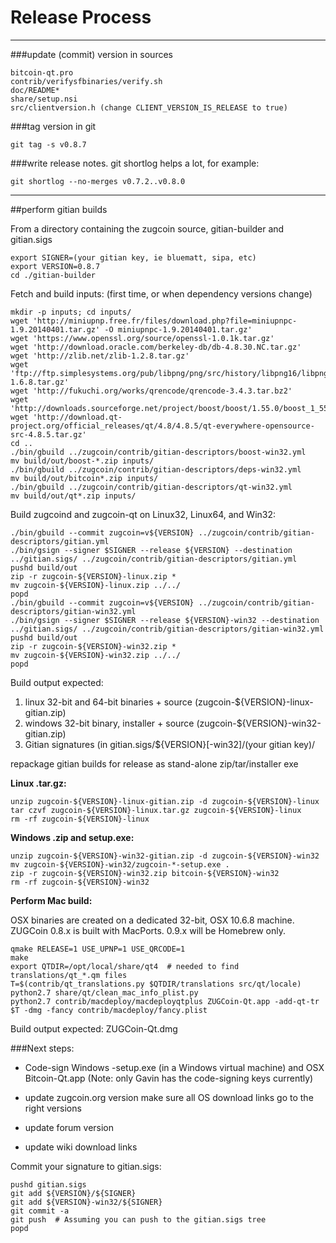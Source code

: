 Release Process
====================

* * *

###update (commit) version in sources


	bitcoin-qt.pro
	contrib/verifysfbinaries/verify.sh
	doc/README*
	share/setup.nsi
	src/clientversion.h (change CLIENT_VERSION_IS_RELEASE to true)

###tag version in git

	git tag -s v0.8.7

###write release notes. git shortlog helps a lot, for example:

	git shortlog --no-merges v0.7.2..v0.8.0

* * *

##perform gitian builds

 From a directory containing the zugcoin source, gitian-builder and gitian.sigs
  
	export SIGNER=(your gitian key, ie bluematt, sipa, etc)
	export VERSION=0.8.7
	cd ./gitian-builder

 Fetch and build inputs: (first time, or when dependency versions change)

	mkdir -p inputs; cd inputs/
	wget 'http://miniupnp.free.fr/files/download.php?file=miniupnpc-1.9.20140401.tar.gz' -O miniupnpc-1.9.20140401.tar.gz'
	wget 'https://www.openssl.org/source/openssl-1.0.1k.tar.gz'
	wget 'http://download.oracle.com/berkeley-db/db-4.8.30.NC.tar.gz'
	wget 'http://zlib.net/zlib-1.2.8.tar.gz'
	wget 'ftp://ftp.simplesystems.org/pub/libpng/png/src/history/libpng16/libpng-1.6.8.tar.gz'
	wget 'http://fukuchi.org/works/qrencode/qrencode-3.4.3.tar.bz2'
	wget 'http://downloads.sourceforge.net/project/boost/boost/1.55.0/boost_1_55_0.tar.bz2'
	wget 'http://download.qt-project.org/official_releases/qt/4.8/4.8.5/qt-everywhere-opensource-src-4.8.5.tar.gz'
	cd ..
	./bin/gbuild ../zugcoin/contrib/gitian-descriptors/boost-win32.yml
	mv build/out/boost-*.zip inputs/
	./bin/gbuild ../zugcoin/contrib/gitian-descriptors/deps-win32.yml
	mv build/out/bitcoin*.zip inputs/
	./bin/gbuild ../zugcoin/contrib/gitian-descriptors/qt-win32.yml
	mv build/out/qt*.zip inputs/

 Build zugcoind and zugcoin-qt on Linux32, Linux64, and Win32:
  
	./bin/gbuild --commit zugcoin=v${VERSION} ../zugcoin/contrib/gitian-descriptors/gitian.yml
	./bin/gsign --signer $SIGNER --release ${VERSION} --destination ../gitian.sigs/ ../zugcoin/contrib/gitian-descriptors/gitian.yml
	pushd build/out
	zip -r zugcoin-${VERSION}-linux.zip *
	mv zugcoin-${VERSION}-linux.zip ../../
	popd
	./bin/gbuild --commit zugcoin=v${VERSION} ../zugcoin/contrib/gitian-descriptors/gitian-win32.yml
	./bin/gsign --signer $SIGNER --release ${VERSION}-win32 --destination ../gitian.sigs/ ../zugcoin/contrib/gitian-descriptors/gitian-win32.yml
	pushd build/out
	zip -r zugcoin-${VERSION}-win32.zip *
	mv zugcoin-${VERSION}-win32.zip ../../
	popd

  Build output expected:

  1. linux 32-bit and 64-bit binaries + source (zugcoin-${VERSION}-linux-gitian.zip)
  2. windows 32-bit binary, installer + source (zugcoin-${VERSION}-win32-gitian.zip)
  3. Gitian signatures (in gitian.sigs/${VERSION}[-win32]/(your gitian key)/

repackage gitian builds for release as stand-alone zip/tar/installer exe

**Linux .tar.gz:**

	unzip zugcoin-${VERSION}-linux-gitian.zip -d zugcoin-${VERSION}-linux
	tar czvf zugcoin-${VERSION}-linux.tar.gz zugcoin-${VERSION}-linux
	rm -rf zugcoin-${VERSION}-linux

**Windows .zip and setup.exe:**

	unzip zugcoin-${VERSION}-win32-gitian.zip -d zugcoin-${VERSION}-win32
	mv zugcoin-${VERSION}-win32/zugcoin-*-setup.exe .
	zip -r zugcoin-${VERSION}-win32.zip bitcoin-${VERSION}-win32
	rm -rf zugcoin-${VERSION}-win32

**Perform Mac build:**

  OSX binaries are created on a dedicated 32-bit, OSX 10.6.8 machine.
  ZUGCoin 0.8.x is built with MacPorts.  0.9.x will be Homebrew only.

	qmake RELEASE=1 USE_UPNP=1 USE_QRCODE=1
	make
	export QTDIR=/opt/local/share/qt4  # needed to find translations/qt_*.qm files
	T=$(contrib/qt_translations.py $QTDIR/translations src/qt/locale)
	python2.7 share/qt/clean_mac_info_plist.py
	python2.7 contrib/macdeploy/macdeployqtplus ZUGCoin-Qt.app -add-qt-tr $T -dmg -fancy contrib/macdeploy/fancy.plist

 Build output expected: ZUGCoin-Qt.dmg

###Next steps:

* Code-sign Windows -setup.exe (in a Windows virtual machine) and
  OSX Bitcoin-Qt.app (Note: only Gavin has the code-signing keys currently)

* update zugcoin.org version
  make sure all OS download links go to the right versions

* update forum version

* update wiki download links

Commit your signature to gitian.sigs:

	pushd gitian.sigs
	git add ${VERSION}/${SIGNER}
	git add ${VERSION}-win32/${SIGNER}
	git commit -a
	git push  # Assuming you can push to the gitian.sigs tree
	popd

